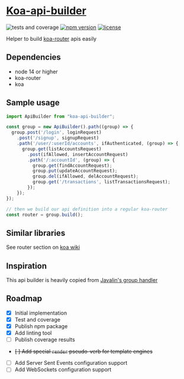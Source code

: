 # [Koa-api-builder](https://github.com/sombriks/koa-api-builder)

![tests and coverage](https://github.com/sombriks/koa-api-builder/actions/workflows/node.js.yml/badge.svg)
[![npm version](https://img.shields.io/npm/v/koa-api-builder?style=plastic)](https://www.npmjs.com/package/koa-api-builder)
[![license](https://img.shields.io/github/license/sombriks/koa-api-builder.svg)](LICENSE)

Helper to build [koa-router](https://github.com/koajs/router) apis easily

## Dependencies

- node 14 or higher
- koa-router
- koa

## Sample usage

```javascript
import ApiBuilder from "koa-api-builder";

const group = new ApiBuilder().path((group) => {
  group.post('/login', loginRequest)
    .post('/signup', signupRequest)
    .path('/user/:userId/accounts', ifAuthenticated, (group) => {
      group.get(listAccountsRequest)
        .post(ifAllowed, insertAccountRequest)
        .path('/:accountId', (group) => {
          group.get(findAccountRequest);
          group.put(updateAccountRequest);
          group.del(ifAllowed, delAccountRequest);
          group.get('/transactions', listTransactionsRequest);
        });
    });
});

// then we build our api definition into a regular koa-router
const router = group.build();
```

## Similar libraries

See router section on [koa wiki](https://github.com/koajs/koa/wiki#routing-and-mounting)

## Inspiration

This api builder is heavily copied from [Javalin's group handler](https://javalin.io/documentation#handler-groups)

## Roadmap

- [X] Initial implementation
- [X] Test and coverage
- [X] Publish npm package
- [X] Add linting tool
- [ ] Publish coverage results
- ~~[ ] Add special `render` pseudo-verb for template engines~~
- [ ] Add Server Sent Events configuration support
- [ ] Add WebSockets configuration support
